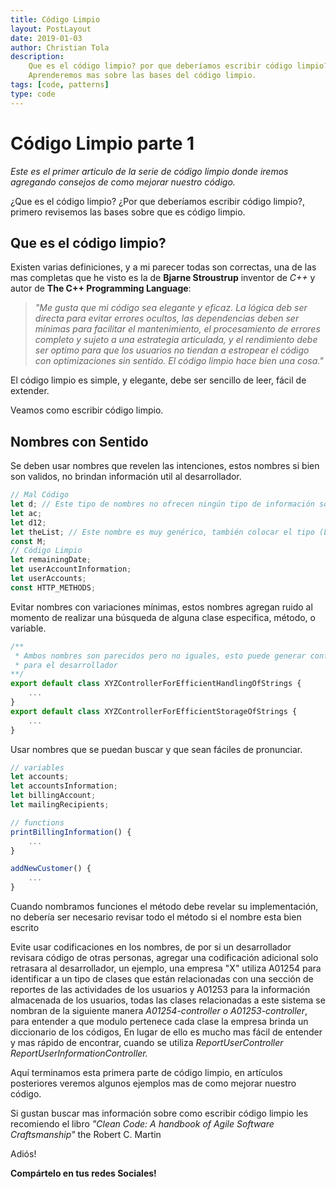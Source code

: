 ```yaml
---
title: Código Limpio
layout: PostLayout
date: 2019-01-03
author: Christian Tola
description:
    Que es el código limpio? por que deberíamos escribir código limpio?
    Aprenderemos mas sobre las bases del código limpio.
tags: [code, patterns]
type: code
---
```


# Código Limpio parte 1

<Info />

*Este es el primer articulo de la serie de código limpio donde iremos agregando consejos de como mejorar nuestro código.*

¿Que es el código limpio? ¿Por que deberíamos escribir código limpio?, primero revisemos las bases sobre que es código limpio.

## Que es el código limpio?

Existen varias definiciones, y a mi parecer todas son correctas, una de las mas completas que he visto es la de **Bjarne Stroustrup** inventor de *C++* y autor de **The C++ Programming Language**:

> *"Me gusta que mi código sea elegante y eficaz. La lógica deb ser directa para evitar errores ocultos, las dependencias deben ser mínimas para facilitar el mantenimiento, el procesamiento de errores completo y sujeto a una estrategia articulada, y el rendimiento debe ser optimo para que los usuarios no tiendan a estropear el código con optimizaciones sin sentido. El código limpio hace bien una cosa."*

El código limpio es simple, y elegante, debe ser sencillo de leer, fácil de extender.
 
Veamos como escribir código limpio.

## Nombres con Sentido

Se deben usar nombres que revelen las intenciones, estos nombres si bien son validos, no brindan información util al desarrollador.

```ts
// Mal Código
let d; // Este tipo de nombres no ofrecen ningún tipo de información sobre su uso.
let ac;
let d12;
let theList; // Este nombre es muy genérico, también colocar el tipo (List) en el nombre puede llevar a confusiones.
const M;
// Código Limpio
let remainingDate;
let userAccountInformation;
let userAccounts;
const HTTP_METHODS;
```

Evitar nombres con variaciones mínimas, estos nombres agregan ruido al momento de realizar una búsqueda de alguna clase especifica, método, o variable.

```ts
/** 
 * Ambos nombres son parecidos pero no iguales, esto puede generar confusión 
 * para el desarrollador 
**/
export default class XYZControllerForEfficientHandlingOfStrings {
    ...
}
export default class XYZControllerForEfficientStorageOfStrings {
    ...
}
```

Usar nombres que se puedan buscar y que sean fáciles de pronunciar. 

```ts
// variables
let accounts;
let accountsInformation;
let billingAccount;
let mailingRecipients;

// functions
printBillingInformation() {
    ...
}

addNewCustomer() {
    ...
}
```
Cuando nombramos funciones el método debe revelar su implementación, no debería ser necesario revisar todo el método si el nombre esta bien escrito

Evite usar codificaciones en los nombres, de por si un desarrollador revisara código de otras personas, agregar una codificación adicional solo retrasara al desarrollador, un ejemplo, una empresa "X" utiliza A01254 para identificar a un tipo de clases que están relacionadas con una sección de reportes de las actividades de los usuarios y A01253 para la información almacenada de los usuarios, todas las clases relacionadas a este sistema se nombran de la siguiente manera *A01254-controller o A01253-controller*, para entender a que modulo pertenece cada clase la empresa brinda un diccionario de los códigos, En lugar de ello es mucho mas fácil de entender y mas rápido de encontrar, cuando se utiliza *ReportUserController ReportUserInformationController.*

Aquí terminamos esta primera parte de código limpio, en artículos posteriores veremos algunos ejemplos mas de como mejorar nuestro código.

Si gustan buscar mas información sobre como escribir código limpio les recomiendo el libro *"Clean Code: A handbook of Agile Software Craftsmanship"* the Robert C. Martin

Adiós!

**Compártelo en tus redes Sociales!**
<SocialButtons />

<Disqus />